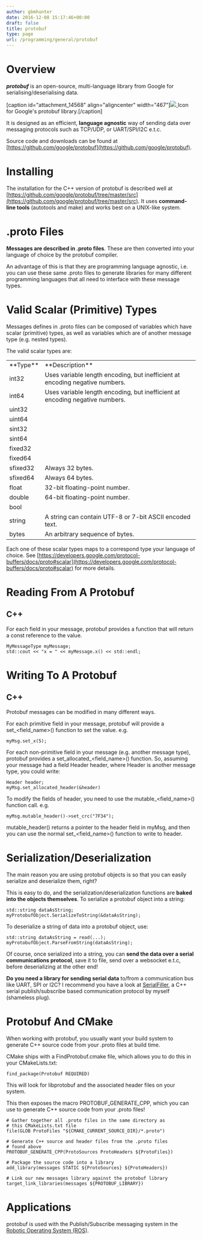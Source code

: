 ```yaml
---
author: gbmhunter
date: 2016-12-08 15:17:46+00:00
draft: false
title: protobuf
type: page
url: /programming/general/protobuf
---
```


# Overview




_**protobuf**_ is an open-source, multi-language library from Google for serialising/deserialising data.



[caption id="attachment_14568" align="aligncenter" width="467"][![](http://blog.mbedded.ninja/wp-content/uploads/2017/07/google-protobuf-logo.png)
](http://blog.mbedded.ninja/wp-content/uploads/2017/07/google-protobuf-logo.png) Icon for Google's protobuf library.[/caption]



It is designed as an efficient, **language agnostic** way of sending data over messaging protocols such as TCP/UDP, or UART/SPI/I2C e.t.c.




Source code and downloads can be found at [https://github.com/google/protobuf](https://github.com/google/protobuf).




# Installing




The installation for the C++ version of protobuf is described well at [https://github.com/google/protobuf/tree/master/src](https://github.com/google/protobuf/tree/master/src). It uses **command-line tools** (autotools and make) and works best on a UNIX-like system.




# .proto Files




**Messages are described in .proto files**. These are then converted into your language of choice by the protobuf compiler.




An advantage of this is that they are programming language agnostic, i.e. you can use these same .proto files to generate libraries for many different programming languages that all need to interface with these message types.




# Valid Scalar (Primitive) Types




Messages defines in .proto files can be composed of variables which have scalar (primitive) types, as well as variables which are of another message type (e.g. nested types).




The valid scalar types are:


<table >
<tbody >
<tr >

<td >**Type**
</td>

<td >**Description**
</td>
</tr>
<tr >

<td >int32
</td>

<td >Uses variable length encoding, but inefficient at encoding negative numbers.
</td>
</tr>
<tr >

<td >int64
</td>

<td >Uses variable length encoding, but inefficient at encoding negative numbers.
</td>
</tr>
<tr >

<td >uint32
</td>

<td >
</td>
</tr>
<tr >

<td >uint64
</td>

<td >
</td>
</tr>
<tr >

<td >sint32
</td>

<td >
</td>
</tr>
<tr >

<td >sint64
</td>

<td >
</td>
</tr>
<tr >

<td >fixed32
</td>

<td >
</td>
</tr>
<tr >

<td >fixed64
</td>

<td >
</td>
</tr>
<tr >

<td >sfixed32
</td>

<td > Always 32 bytes.
</td>
</tr>
<tr >

<td >sfixed64
</td>

<td > Always 64 bytes.
</td>
</tr>
<tr >

<td >float
</td>

<td >32-bit floating-point number.
</td>
</tr>
<tr >

<td >double
</td>

<td >64-bit floating-point number.
</td>
</tr>
<tr >

<td >bool
</td>

<td >
</td>
</tr>
<tr >

<td >string
</td>

<td > A string can contain UTF-8 or 7-bit ASCII encoded text.
</td>
</tr>
<tr >

<td >bytes
</td>

<td > An arbitrary sequence of bytes.
</td>
</tr>
</tbody>
</table>


Each one of these scalar types maps to a correspond type your language of choice. See [https://developers.google.com/protocol-buffers/docs/proto#scalar](https://developers.google.com/protocol-buffers/docs/proto#scalar) for more details.




# Reading From A Protobuf




## C++




For each field in your message, protobuf provides a function that will return a const reference to the value.



    
    MyMessageType myMessage;
    std::cout << "x = " << myMessage.x() << std::endl;







# Writing To A Protobuf




## C++




Protobuf messages can be modified in many different ways.




For each primitive field in your message, protobuf will provide a set_<field_name>() function to set the value. e.g.



    
    myMsg.set_x(5);




For each non-primitive field in your message (e.g. another message type), protobuf provides a set_allocated_<field_name>() function. So, assuming your message had a field Header header, where Header is another message type, you could write:



    
    Header header;
    myMsg.set_allocated_header(&header)




To modify the fields of header, you need to use the mutable_<field_name>() function call. e.g.



    
    myMsg.mutable_header()->set_crc("7F34");




mutable_header() returns a pointer to the header field in myMsg, and then you can use the normal set_<field_name>() function to write to header.




# Serialization/Deserialization




The main reason you are using protobuf objects is so that you can easily serialize and deserialize them, right?




This is easy to do, and the serialization/deserialization functions are **baked into the objects themselves**. To serialize a protobuf object into a string:



    
    std::string dataAsString;
    myProtobufObject.SerializeToString(&dataAsString);




To deserialize a string of data into a protobuf object, use:



    
    std::string dataAsString = read(...);
    myProtobufObject.ParseFromString(dataAsString);




Of course, once serialized into a string, you can **send the data over a serial communications protocol**, save it to file, send over a websocket e.t.c, before deserializing at the other end!




**Do you need a library for sending serial data** to/from a communication bus like UART, SPI or I2C? I recommend you have a look at [SerialFiller](https://github.com/mbedded-ninja/SerialFiller), a C++ serial publish/subscribe based communication protocol by myself (shameless plug).




# Protobuf And CMake




When working with protobuf, you usually want your build system to generate C++ source code from your .proto files at build time.




CMake ships with a FindProtobuf.cmake file, which allows you to do this in your CMakeLists.txt:



    
    find_package(Protobuf REQUIRED)




This will look for libprotobuf and the associated header files on your system.




This then exposes the macro PROTOBUF_GENERATE_CPP, which you can use to generate C++ source code from your .proto files!



    
    # Gather together all .proto files in the same directory as
    # this CMakeLists.txt file
    file(GLOB ProtoFiles "${CMAKE_CURRENT_SOURCE_DIR}/*.proto")
    
    # Generate C++ source and header files from the .proto files
    # found above
    PROTOBUF_GENERATE_CPP(ProtoSources ProtoHeaders ${ProtoFiles})
    
    # Package the source code into a library
    add_library(messages STATIC ${ProtoSources} ${ProtoHeaders})
    
    # Link our new messages library against the protobuf library
    target_link_libraries(messages ${PROTOBUF_LIBRARY})







# Applications




protobuf is used with the Publish/Subscribe messaging system in the [Robotic Operating System (ROS)](http://www.ros.org/).

